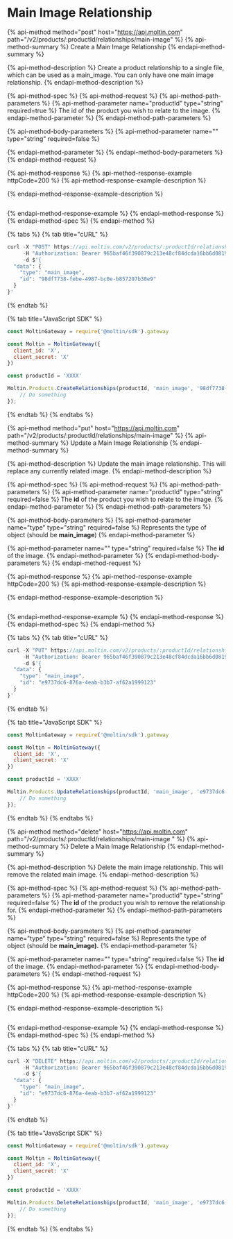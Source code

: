 # Main Image Relationship

{% api-method method="post" host="https://api.moltin.com" path="/v2/products/:productId/relationships/main-image" %}
{% api-method-summary %}
Create a Main Image Relationship
{% endapi-method-summary %}

{% api-method-description %}
Create a product relationship to a single file, which can be used as a main\_image.  You can only have one main image relationship.
{% endapi-method-description %}

{% api-method-spec %}
{% api-method-request %}
{% api-method-path-parameters %}
{% api-method-parameter name="productId" type="string" required=true %}
The id of the product you wish to relate to the image.
{% endapi-method-parameter %}
{% endapi-method-path-parameters %}

{% api-method-body-parameters %}
{% api-method-parameter name="" type="string" required=false %}

{% endapi-method-parameter %}
{% endapi-method-body-parameters %}
{% endapi-method-request %}

{% api-method-response %}
{% api-method-response-example httpCode=200 %}
{% api-method-response-example-description %}

{% endapi-method-response-example-description %}

```

```
{% endapi-method-response-example %}
{% endapi-method-response %}
{% endapi-method-spec %}
{% endapi-method %}

{% tabs %}
{% tab title="cURL" %}
```javascript
curl -X "POST" https://api.moltin.com/v2/products/:productId/relationships/main-image \
     -H "Authorization: Bearer 965baf46f390879c213e48cf84dcda16bb6d0819" \
     -d $'{
  "data": {
    "type": "main_image",
    "id": "98df7738-febe-4987-bc0e-b857297b30e9"
  }
}'
```
{% endtab %}

{% tab title="JavaScript SDK" %}
```javascript
const MoltinGateway = require('@moltin/sdk').gateway

const Moltin = MoltinGateway({
  client_id: 'X',
  client_secret: 'X'
})

const productId = 'XXXX'

Moltin.Products.CreateRelationships(productId, 'main_image', '98df7738-febe-4987-bc0e-b857297b30e9').then((relationships) => {
    // Do something
});
```
{% endtab %}
{% endtabs %}

{% api-method method="put" host="https://api.moltin.com" path="/v2/products/:productId/relationships/main-image" %}
{% api-method-summary %}
Update a Main Image Relationship
{% endapi-method-summary %}

{% api-method-description %}
Update the main image relationship.  This will replace any currently related image.
{% endapi-method-description %}

{% api-method-spec %}
{% api-method-request %}
{% api-method-path-parameters %}
{% api-method-parameter name="productId" type="string" required=false %}
The **id** of the product you wish to relate to the image.
{% endapi-method-parameter %}
{% endapi-method-path-parameters %}

{% api-method-body-parameters %}
{% api-method-parameter name="type" type="string" required=false %}
Represents the type of object \(should be **main\_image**\)
{% endapi-method-parameter %}

{% api-method-parameter name="" type="string" required=false %}
The **id** of the image.
{% endapi-method-parameter %}
{% endapi-method-body-parameters %}
{% endapi-method-request %}

{% api-method-response %}
{% api-method-response-example httpCode=200 %}
{% api-method-response-example-description %}

{% endapi-method-response-example-description %}

```

```
{% endapi-method-response-example %}
{% endapi-method-response %}
{% endapi-method-spec %}
{% endapi-method %}

{% tabs %}
{% tab title="cURL" %}
```javascript
curl -X "PUT" https://api.moltin.com/v2/products/:productId/relationships/main-image \
     -H "Authorization: Bearer 965baf46f390879c213e48cf84dcda16bb6d0819" \
     -d $'{
  "data": {
    "type": "main_image",
    "id": "e9737dc6-876a-4eab-b3b7-af62a1999123"
  }
}'
```
{% endtab %}

{% tab title="JavaScript SDK" %}
```javascript
const MoltinGateway = require('@moltin/sdk').gateway

const Moltin = MoltinGateway({
  client_id: 'X',
  client_secret: 'X'
})

const productId = 'XXXX'

Moltin.Products.UpdateRelationships(productId, 'main_image', 'e9737dc6-876a-4eab-b3b7-af62a1999123').then((relationships) => {
    // Do something
});
```
{% endtab %}
{% endtabs %}

{% api-method method="delete" host="https://api.moltin.com" path="/v2/products/:productId/relationships/main-image " %}
{% api-method-summary %}
Delete a Main Image Relationship
{% endapi-method-summary %}

{% api-method-description %}
Delete the main image relationship.  This will remove the related main image.
{% endapi-method-description %}

{% api-method-spec %}
{% api-method-request %}
{% api-method-path-parameters %}
{% api-method-parameter name="productId" type="string" required=false %}
The **id** of the product you wish to remove the relationship for.
{% endapi-method-parameter %}
{% endapi-method-path-parameters %}

{% api-method-body-parameters %}
{% api-method-parameter name="type" type="string" required=false %}
Represents the type of object \(should be **main\_image\).**
{% endapi-method-parameter %}

{% api-method-parameter name="" type="string" required=false %}
The **id**  of the image.
{% endapi-method-parameter %}
{% endapi-method-body-parameters %}
{% endapi-method-request %}

{% api-method-response %}
{% api-method-response-example httpCode=200 %}
{% api-method-response-example-description %}

{% endapi-method-response-example-description %}

```

```
{% endapi-method-response-example %}
{% endapi-method-response %}
{% endapi-method-spec %}
{% endapi-method %}

{% tabs %}
{% tab title="cURL" %}
```javascript
curl -X "DELETE" https://api.moltin.com/v2/products/:productId/relationships/main-image \
     -H "Authorization: Bearer 965baf46f390879c213e48cf84dcda16bb6d0819" \
     -d $'{
  "data": {
    "type": "main_image",
    "id": "e9737dc6-876a-4eab-b3b7-af62a1999123"
  }
}'
```
{% endtab %}

{% tab title="JavaScript SDK" %}
```javascript
const MoltinGateway = require('@moltin/sdk').gateway

const Moltin = MoltinGateway({
  client_id: 'X',
  client_secret: 'X'
})

const productId = 'XXXX'

Moltin.Products.DeleteRelationships(productId, 'main_image', 'e9737dc6-876a-4eab-b3b7-af62a1999123').then((relationships) => {
    // Do something
});
```
{% endtab %}
{% endtabs %}

